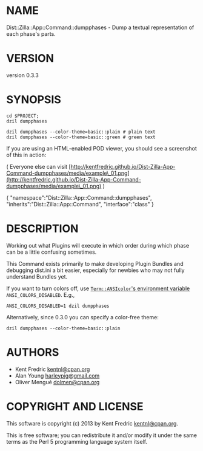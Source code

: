 # NAME

Dist::Zilla::App::Command::dumpphases - Dump a textual representation of each phase's parts.

# VERSION

version 0.3.3

# SYNOPSIS

    cd $PROJECT;
    dzil dumpphases

    dzil dumpphases --color-theme=basic::plain # plain text
    dzil dumpphases --color-theme=basic::green # green text

If you are using an HTML-enabled POD viewer, you should see a screenshot of this in action:

( Everyone else can visit [http://kentfredric.github.io/Dist-Zilla-App-Command-dumpphases/media/example\_01.png](http://kentfredric.github.io/Dist-Zilla-App-Command-dumpphases/media/example\_01.png) )

{
    "namespace":"Dist::Zilla::App::Command::dumpphases",
    "inherits":"Dist::Zilla::App::Command",
    "interface":"class"
}



# DESCRIPTION

Working out what Plugins will execute in which order during which phase can be a
little confusing sometimes.

This Command exists primarily to make developing Plugin Bundles and debugging
dist.ini a bit easier, especially for newbies who may not fully understand
Bundles yet.

If you want to turn colors off, use [`Term::ANSIcolor`'s environment variable](http://search.cpan.org/perldoc?Term::ANSIColor)
`ANSI_COLORS_DISABLED`. E.g.,

`ANSI_COLORS_DISABLED=1 dzil dumpphases`

Alternatively, since 0.3.0 you can specify a color-free theme:

    dzil dumpphases --color-theme=basic::plain

# AUTHORS

- Kent Fredric <kentnl@cpan.org>
- Alan Young <harleypig@gmail.com>
- Oliver Mengué <dolmen@cpan.org>

# COPYRIGHT AND LICENSE

This software is copyright (c) 2013 by Kent Fredric <kentnl@cpan.org>.

This is free software; you can redistribute it and/or modify it under
the same terms as the Perl 5 programming language system itself.
